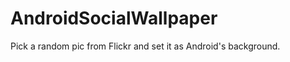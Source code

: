 AndroidSocialWallpaper
======================

Pick a random pic from Flickr and set it as Android's background.
